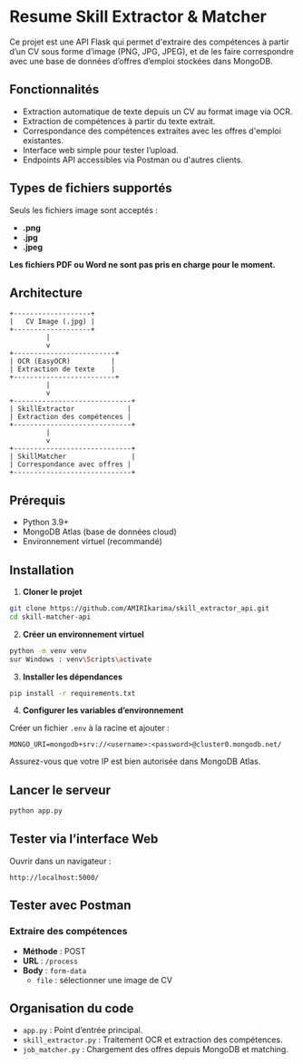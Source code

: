 

# Resume Skill Extractor & Matcher

Ce projet est une API Flask qui permet d'extraire des compétences à partir d’un CV sous forme d’image (PNG, JPG, JPEG), et de les faire correspondre avec une base de données d’offres d’emploi stockées dans MongoDB.

## Fonctionnalités

- Extraction automatique de texte depuis un CV au format image via OCR.
- Extraction de compétences à partir du texte extrait.
- Correspondance des compétences extraites avec les offres d'emploi existantes.
- Interface web simple pour tester l’upload.
- Endpoints API accessibles via Postman ou d'autres clients.

## Types de fichiers supportés

Seuls les fichiers image sont acceptés :

- **.png**
- **.jpg**
- **.jpeg**

**Les fichiers PDF ou Word ne sont pas pris en charge pour le moment.**

## Architecture

```plaintext
+-------------------+
|   CV Image (.jpg) |
+-------------------+
         |
         v
+-------------------------+
| OCR (EasyOCR)          |
| Extraction de texte    |
+-------------------------+
         |
         v
+-----------------------------+
| SkillExtractor             |
| Extraction des compétences |
+-----------------------------+
         |
         v
+-----------------------------+
| SkillMatcher                |
| Correspondance avec offres |
+-----------------------------+
```

## Prérequis

- Python 3.9+
- MongoDB Atlas (base de données cloud)
- Environnement virtuel (recommandé)

## Installation

1. **Cloner le projet**

```bash
git clone https://github.com/AMIRIkarima/skill_extractor_api.git
cd skill-matcher-api
```

2. **Créer un environnement virtuel**

```bash
python -m venv venv
sur Windows : venv\Scripts\activate
```

3. **Installer les dépendances**

```bash
pip install -r requirements.txt
```

4. **Configurer les variables d’environnement**

Créer un fichier `.env` à la racine et ajouter :

```env
MONGO_URI=mongodb+srv://<username>:<password>@cluster0.mongodb.net/
```

Assurez-vous que votre IP est bien autorisée dans MongoDB Atlas.

## Lancer le serveur

```bash
python app.py
```

## Tester via l’interface Web

Ouvrir dans un navigateur :

```
http://localhost:5000/
```

## Tester avec Postman

###  Extraire des compétences

- **Méthode** : POST
- **URL** : `/process`
- **Body** : `form-data`
  - `file` : sélectionner une image de CV


## Organisation du code

- `app.py` : Point d’entrée principal.
- `skill_extractor.py` : Traitement OCR et extraction des compétences.
- `job_matcher.py` : Chargement des offres depuis MongoDB et matching.

